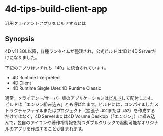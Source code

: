 # 4d-tips-build-client-app
汎用クライアントアプリをビルドするには

## Synopsis

4D v11 SQL以降，各種ランタイムが整理され，公式ビルドは4Dと4D Serverだけになりました。

下記のアプリはいずれも「4D」に統合されています。

* 4D Runtime Interpreted
* 4D Client
* 4D Runtime Single User/4D Runtime Classic

通常，クライアント/サーバー版のアプリケーションは[ビルド](https://developer.4d.com/docs/ja/19/Desktop/building/)して配付します。ビルドは「エンジン組み込み」とも呼ばれます。ビルドには，コンパイルしたストラクチャファイルまたはプロジェクト（拡張子`.4DC`または`.4DZ`）を作成するだけではなく，4D Serverまたは4D Volume Desktop（「エンジン」）に組み込んで，独自のアイコンや著作権情報を持つダブルクリックで起動可能なオリジナルのアプリを作成することが含まれます。
